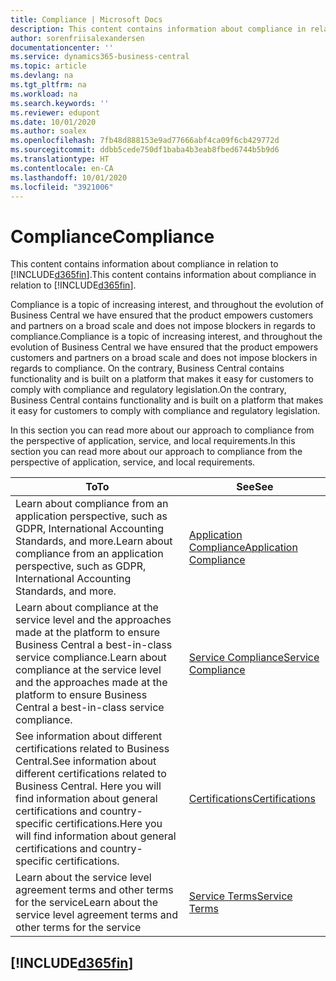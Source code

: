 ```yaml
---
title: Compliance | Microsoft Docs
description: This content contains information about compliance in relation to Business Central.
author: sorenfriisalexandersen
documentationcenter: ''
ms.service: dynamics365-business-central
ms.topic: article
ms.devlang: na
ms.tgt_pltfrm: na
ms.workload: na
ms.search.keywords: ''
ms.reviewer: edupont
ms.date: 10/01/2020
ms.author: soalex
ms.openlocfilehash: 7fb48d888153e9ad77666abf4ca09f6cb429772d
ms.sourcegitcommit: ddbb5cede750df1baba4b3eab8fbed6744b5b9d6
ms.translationtype: HT
ms.contentlocale: en-CA
ms.lasthandoff: 10/01/2020
ms.locfileid: "3921006"
---
```

# <a name="compliance"></a><span data-ttu-id="453c0-103">Compliance</span><span class="sxs-lookup"><span data-stu-id="453c0-103">Compliance</span></span>

<span data-ttu-id="453c0-104">This content contains information about compliance in relation to [!INCLUDE[d365fin](../includes/d365fin_md.md)].</span><span class="sxs-lookup"><span data-stu-id="453c0-104">This content contains information about compliance in relation to [!INCLUDE[d365fin](../includes/d365fin_md.md)].</span></span>  

<span data-ttu-id="453c0-105">Compliance is a topic of increasing interest, and throughout the evolution of Business Central we have ensured that the product empowers customers and partners on a broad scale and does not impose blockers in regards to compliance.</span><span class="sxs-lookup"><span data-stu-id="453c0-105">Compliance is a topic of increasing interest, and throughout the evolution of Business Central we have ensured that the product empowers customers and partners on a broad scale and does not impose blockers in regards to compliance.</span></span> <span data-ttu-id="453c0-106">On the contrary, Business Central contains functionality and is built on a platform that makes it easy for customers to comply with compliance and regulatory legislation.</span><span class="sxs-lookup"><span data-stu-id="453c0-106">On the contrary, Business Central contains functionality and is built on a platform that makes it easy for customers to comply with compliance and regulatory legislation.</span></span>

<span data-ttu-id="453c0-107">In this section you can read more about our approach to compliance from the perspective of application, service, and local  requirements.</span><span class="sxs-lookup"><span data-stu-id="453c0-107">In this section you can read more about our approach to compliance from the perspective of application, service, and local  requirements.</span></span>

|<span data-ttu-id="453c0-108">**To**</span><span class="sxs-lookup"><span data-stu-id="453c0-108">**To**</span></span>|<span data-ttu-id="453c0-109">**See**</span><span class="sxs-lookup"><span data-stu-id="453c0-109">**See**</span></span>|  
|------------|-------------|  
|<span data-ttu-id="453c0-110">Learn about compliance from an application perspective, such as GDPR, International Accounting Standards, and more.</span><span class="sxs-lookup"><span data-stu-id="453c0-110">Learn about compliance from an application perspective, such as GDPR, International Accounting Standards, and more.</span></span>|[<span data-ttu-id="453c0-111">Application Compliance</span><span class="sxs-lookup"><span data-stu-id="453c0-111">Application Compliance</span></span>](compliance-application-compliance.md)|  
|<span data-ttu-id="453c0-112">Learn about compliance at the service level and the approaches made at the platform to ensure Business Central a best-in-class service compliance.</span><span class="sxs-lookup"><span data-stu-id="453c0-112">Learn about compliance at the service level and the approaches made at the platform to ensure Business Central a best-in-class service compliance.</span></span>|[<span data-ttu-id="453c0-113">Service Compliance</span><span class="sxs-lookup"><span data-stu-id="453c0-113">Service Compliance</span></span>](compliance-service-compliance.md)|  
|<span data-ttu-id="453c0-114">See information about different certifications related to Business Central.</span><span class="sxs-lookup"><span data-stu-id="453c0-114">See information about different certifications related to Business Central.</span></span> <span data-ttu-id="453c0-115">Here you will find information about general certifications and country-specific certifications.</span><span class="sxs-lookup"><span data-stu-id="453c0-115">Here you will find information about general certifications and country-specific certifications.</span></span>|[<span data-ttu-id="453c0-116">Certifications</span><span class="sxs-lookup"><span data-stu-id="453c0-116">Certifications</span></span>](compliance-certifications.md)|  
|<span data-ttu-id="453c0-117">Learn about the service level agreement terms and other terms for the service</span><span class="sxs-lookup"><span data-stu-id="453c0-117">Learn about the service level agreement terms and other terms for the service</span></span>|[<span data-ttu-id="453c0-118">Service Terms</span><span class="sxs-lookup"><span data-stu-id="453c0-118">Service Terms</span></span>](compliance-service-compliance.md#service-terms)|  

## [!INCLUDE[d365fin](../includes/free_trial_md.md)]  
